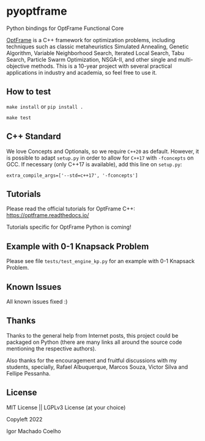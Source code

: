 # pyoptframe
Python bindings for OptFrame Functional Core

[OptFrame](https://github.com/optframe/optframe) is a C++ framework for optimization problems, including techniques such as classic metaheuristics Simulated Annealing, Genetic Algorithm, 
Variable Neighborhood Search, Iterated Local Search, Tabu Search, Particle Swarm Optimization, NSGA-II, and other single and multi-objective methods.
This is a 10-year project with several practical applications in industry and academia, so feel free to use it.

## How to test

`make install` or `pip install .`

`make test`

## C++ Standard

We love Concepts and Optionals, so we require `C++20` as default. 
However, it is possible to adapt `setup.py` in order to allow for `C++17` with `-fconcepts` on GCC. 
If necessary (only C++17 is available), add this line on `setup.py`:

```
extra_compile_args=['--std=c++17', '-fconcepts']
```

## Tutorials

Please read the official tutorials for OptFrame C++: https://optframe.readthedocs.io/

Tutorials specific for OptFrame Python is coming!

## Example with 0-1 Knapsack Problem

Please see file `tests/test_engine_kp.py` for an example with 0-1 Knapsack Problem.

## Known Issues

All known issues fixed :)

## Thanks

Thanks to the general help from Internet posts, this project could be packaged on Python (there are many links all around the source code mentioning the respective authors).

Also thanks for the encouragement and fruitful discussions with my students, specially, Rafael Albuquerque, Marcos Souza, Victor Silva and Fellipe Pessanha.

## License

MIT License || LGPLv3 License  (at your choice)

Copyleft 2022

Igor Machado Coelho


